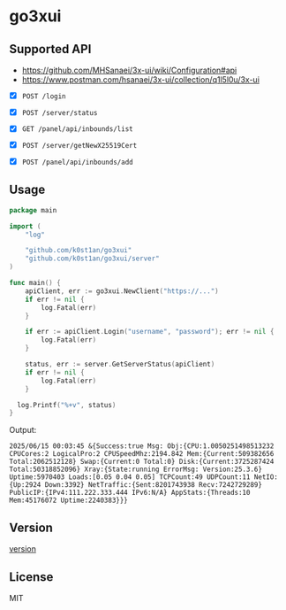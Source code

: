 # go3xui
## Supported API

- https://github.com/MHSanaei/3x-ui/wiki/Configuration#api
- https://www.postman.com/hsanaei/3x-ui/collection/q1l5l0u/3x-ui

- [x] `POST /login`
- [x] `POST /server/status`
- [x] `GET /panel/api/inbounds/list`
- [x] `POST /server/getNewX25519Cert`
- [x] `POST /panel/api/inbounds/add`


## Usage

```go
package main

import (
	"log"

	"github.com/k0st1an/go3xui"
	"github.com/k0st1an/go3xui/server"
)

func main() {
	apiClient, err := go3xui.NewClient("https://...")
	if err != nil {
		log.Fatal(err)
	}

	if err := apiClient.Login("username", "password"); err != nil {
		log.Fatal(err)
	}

	status, err := server.GetServerStatus(apiClient)
	if err != nil {
		log.Fatal(err)
	}

  log.Printf("%+v", status)
}
```

Output:

```
2025/06/15 00:03:45 &{Success:true Msg: Obj:{CPU:1.0050251498513232 CPUCores:2 LogicalPro:2 CPUSpeedMhz:2194.842 Mem:{Current:509382656 Total:2062512128} Swap:{Current:0 Total:0} Disk:{Current:3725287424 Total:50318852096} Xray:{State:running ErrorMsg: Version:25.3.6} Uptime:5970403 Loads:[0.05 0.04 0.05] TCPCount:49 UDPCount:11 NetIO:{Up:2924 Down:3392} NetTraffic:{Sent:8201743938 Recv:7242729289} PublicIP:{IPv4:111.222.333.444 IPv6:N/A} AppStats:{Threads:10 Mem:45176072 Uptime:2240383}}}
```


## Version

[version](version.go)

## License

MIT
